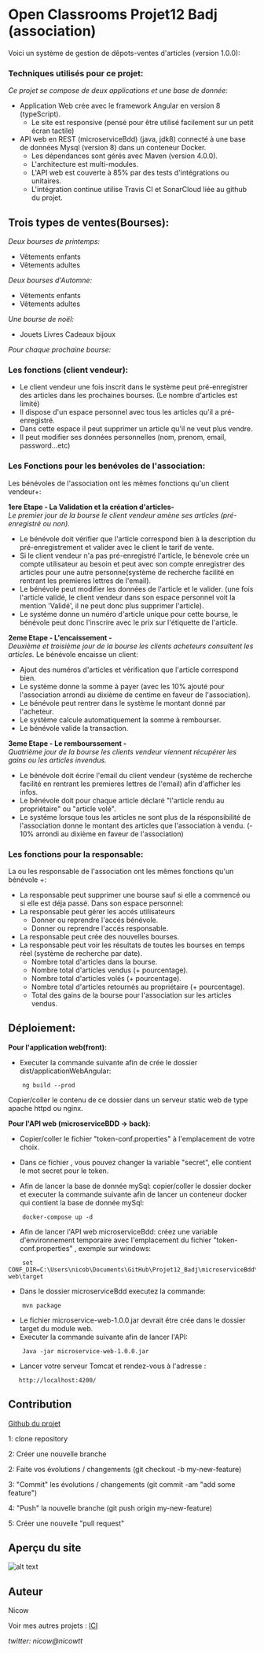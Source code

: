 # Open Classrooms Projet12 Badj (association)
 Voici un système de gestion de dêpots-ventes d'articles (version 1.0.0):
 
### Techniques utilisés pour ce projet:
_Ce projet se compose de deux applications et une base de donnée:_
* Application Web crée avec le framework Angular en version 8 (typeScript).
    * Le site est responsive (pensé pour être utilisé facilement sur un petit écran tactile)
* API web en REST (microserviceBdd) (java, jdk8) connecté à une base de données
Mysql (version 8) dans un conteneur Docker.
    * Les dépendances sont gérés avec Maven (version 4.0.0).
    * L'architecture est multi-modules.
    * L'API web est couverte à 85% par des tests d'intégrations ou unitaires.
    * L'intégration continue utilise Travis CI et SonarCloud liée au github du projet.
 
## Trois types de ventes(Bourses):
_Deux bourses de printemps:_
* Vêtements enfants
* Vêtements adultes

_Deux bourses d'Automne:_
* Vêtements enfants
* Vêtements adultes

_Une bourse de noël:_
* Jouets Livres Cadeaux bijoux

_Pour chaque prochaine bourse:_
### Les fonctions (client vendeur):
* Le client vendeur une fois inscrit dans le système peut pré-enregistrer des articles dans
les prochaines bourses. (Le nombre d'articles est limité)
* Il dispose d'un espace personnel avec tous les articles qu'il a pré-enregistré.
* Dans cette espace il peut supprimer un article qu'il ne veut plus vendre.
* Il peut modifier ses données personnelles (nom, prenom, email, password...etc)

### Les Fonctions pour les benévoles de l'association:
Les bénévoles de l'association ont les mêmes fonctions qu'un client vendeur+:<br>

**1ere Etape - La Validation et la création d'articles-**<br>
_Le premier jour de la bourse le client vendeur amène ses articles (pré-enregistré ou non)._
* Le bénévole doit vérifier que l'article correspond bien à la description du pré-enregistrement 
et valider avec le client le tarif de vente.
* Si le client vendeur n'a pas pré-enregistré l'article, le bénevole crée un compte utilisateur au besoin et peut avec son
compte enregistrer des articles pour une autre personne(système de recherche facilité en rentrant les premieres lettres de l'email).
* Le bénévole peut modifier les données de l'article et le valider. (une fois l'article validé, le client vendeur
dans son espace personnel voit la mention 'Validé', il ne peut donc plus supprimer l'article).
* Le systéme donne un numéro d'article unique pour cette bourse, le bénévole peut donc l'inscrire avec le prix sur l'étiquette 
de l'article.

**2eme Etape - L'encaissement -**<br>
_Deuxième et troisième jour de la bourse les clients acheteurs consultent les articles._
Le bénévole encaisse un client:
* Ajout des numéros d'articles et vérification que l'article correspond bien.
* Le système donne la somme à payer (avec les 10% ajouté pour l'association arrondi au dixième de centime 
en faveur de l'association).
* Le bénévole peut rentrer dans le système le montant donné par l'acheteur.
* Le système calcule automatiquement la somme à rembourser.
* Le bénévole valide la transaction.

**3eme Etape - Le rembourssement -**<br>
_Quatrième jour de la bourse les clients vendeur viennent récupérer les gains ou les articles invendus._
* Le bénévole doit écrire l'email du client vendeur (système de recherche facilité en rentrant les premieres lettres de l'email) afin d'afficher
les infos.
* Le bénévole doit pour chaque article déclaré "l'article rendu au propriétaire" ou "article volé".
* Le systéme lorsque tous les articles ne sont plus de la résponsibilité de l'association donne le montant
des articles que l'association à vendu. (- 10% arrondi au dixième en faveur de l'association)

### Les fonctions pour la responsable:
La ou les responsable de l'association ont les mêmes fonctions qu'un bénévole +:<br>
* La responsable peut supprimer une bourse sauf si elle a commencé ou si elle est déja passé.
Dans son espace personnel:
* La responsable peut gérer les accés utilisateurs
    * Donner ou reprendre l'accés bénévole.
    * Donner ou reprendre l'accés responsable.
* La responsable peut crée des nouvelles bourses.
* La responsable peut voir les résultats de toutes les bourses en temps réel (système de recherche par date).
    * Nombre total d'articles dans la bourse.
    * Nombre total d'articles vendus (+ pourcentage).
    * Nombre total d'articles volés (+ pourcentage).
    * Nombre total d'articles retournés au propriétaire (+ pourcentage).
    * Total des gains de la bourse pour l'association sur les articles vendus.
    
## Déploiement:
**Pour l'application web(front):**<br>
* Executer la commande suivante afin de crée le dossier dist/applicationWebAngular:
```
    ng build --prod
```
Copier/coller le contenu de ce dossier dans un serveur static web de type apache httpd ou nginx.

**Pour l'API web (microserviceBDD -> back):**<br>
* Copier/coller le fichier "token-conf.properties" à l'emplacement de votre choix.
- Dans ce fichier , vous pouvez changer la variable "secret", elle contient le mot secret pour le token.
* Afin de lancer la base de donnée mySql: copier/coller le dossier docker et executer la commande suivante afin de lancer un conteneur
docker qui contient la base de donnée mySql:
```
    docker-compose up -d
```
* Afin de lancer l'API web microserviceBdd: créez une variable d'environnement temporaire avec l'emplacement du fichier "token-conf.properties"
, exemple sur windows:
```
    set CONF_DIR=C:\Users\nicob\Documents\GitHub\Projet12_Badj\microserviceBdd\microservice-web\target
```
* Dans le dossier microserviceBdd executez la commande:
```
    mvn package
```
* Le fichier microservice-web-1.0.0.jar devrait être crée dans le dossier target du module web.
* Executer la commande suivante afin de lancer l'API:
```
    Java -jar microservice-web-1.0.0.jar
```
* Lancer votre serveur Tomcat et rendez-vous à l'adresse :
```
   http://localhost:4200/
``` 

## Contribution
[Github du projet](https://github.com/nicowtt/Projet12_Badj)

1: clone repository

2: Créer une nouvelle branche

2: Faite vos évolutions / changements (git checkout -b my-new-feature)

3: "Commit" les évolutions / changements (git commit -am "add some feature")

4: "Push" la nouvelle branche (git push origin my-new-feature)

5: Créer une nouvelle "pull request"

## Aperçu du site

![alt text](https://github.com/nicowtt/Projet12_Badj/blob/master/ViewSite.jpg)

## Auteur
Nicow

Voir mes autres projets :
[ICI](https://github.com/nicowtt?tab=repositories)


*twitter: nicow@nicowtt*
